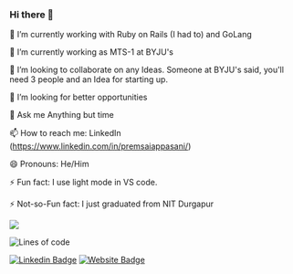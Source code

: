 ### Hi there 👋

<!--
**premsaiappasani/premsaiappasani** is a ✨ _special_ ✨ repository because its `README.md` (this file) appears on your GitHub profile.

Here are some ideas to get you started:
-->
🔭 I’m currently working with Ruby on Rails (I had to) and GoLang

🌱 I’m currently working as MTS-1 at BYJU's

👯 I’m looking to collaborate on any Ideas. Someone at BYJU's said, you'll need 3 people and an Idea for starting up.

🤔 I’m looking for better opportunities

💬 Ask me Anything but time

📫 How to reach me: LinkedIn (https://www.linkedin.com/in/premsaiappasani/)

😄 Pronouns: He/Him

⚡ Fun fact: I use light mode in VS code.

⚡ Not-so-Fun fact: I just graduated from NIT Durgapur

![](https://komarev.com/ghpvc/?username=premsaiappasani&color=blue&style=flat-square)

![Lines of code](https://img.shields.io/badge/From%20Hello%20World%20I%27ve%20Written-%3E20k%20lines%20of%20code-blue)

<p><a href="https://www.linkedin.com/in/premsaiappasani/"><img src="https://img.shields.io/badge/-premsaiappasani-blue?style=flat&amp;logo=Linkedin&amp;logoColor=white&amp;link=https://www.linkedin.com/in/premsaiappasani/" alt="Linkedin Badge"></a>
<a href="https://mispot.herokuapp.com/start"><img src="https://img.shields.io/badge/-MiSpot-red?style=flat&amp;logo=Google-Chrome&amp;logoColor=white&amp;link=http://mispot.herokuapp.com/start" alt="Website Badge"></a></p>
